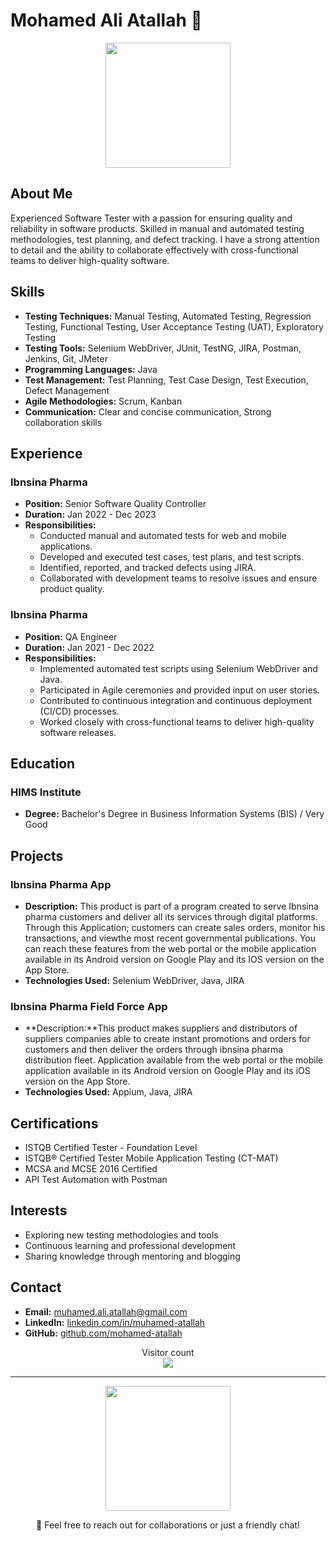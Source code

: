 # Mohamed Ali Atallah 👋

<p align="center">
  <img src="https://media3.giphy.com/media/rhZr8u3cvxe0ksf1ej/200w.gif?cid=6c09b952amijocbgwkdj1or8y4enewmm1idug14qm07e2wgy&ep=v1_gifs_search&rid=200w.gif&ct=g" width="200" />
</p>

## About Me

Experienced Software Tester with a passion for ensuring quality and reliability in software products. Skilled in manual and automated testing methodologies, test planning, and defect tracking. I have a strong attention to detail and the ability to collaborate effectively with cross-functional teams to deliver high-quality software.

## Skills

- **Testing Techniques:** Manual Testing, Automated Testing, Regression Testing, Functional Testing, User Acceptance Testing (UAT), Exploratory Testing
- **Testing Tools:** Selenium WebDriver, JUnit, TestNG, JIRA, Postman, Jenkins, Git, JMeter
- **Programming Languages:** Java
- **Test Management:** Test Planning, Test Case Design, Test Execution, Defect Management
- **Agile Methodologies:** Scrum, Kanban
- **Communication:** Clear and concise communication, Strong collaboration skills

## Experience

### Ibnsina Pharma
- **Position:** Senior Software Quality Controller
- **Duration:** Jan 2022 - Dec 2023
- **Responsibilities:**
  - Conducted manual and automated tests for web and mobile applications.
  - Developed and executed test cases, test plans, and test scripts.
  - Identified, reported, and tracked defects using JIRA.
  - Collaborated with development teams to resolve issues and ensure product quality.

### Ibnsina Pharma
- **Position:** QA Engineer
- **Duration:** Jan 2021 - Dec 2022
- **Responsibilities:**
  - Implemented automated test scripts using Selenium WebDriver and Java.
  - Participated in Agile ceremonies and provided input on user stories.
  - Contributed to continuous integration and continuous deployment (CI/CD) processes.
  - Worked closely with cross-functional teams to deliver high-quality software releases.

## Education

### HIMS Institute
- **Degree:** Bachelor's Degree in Business Information Systems (BIS) / Very Good

## Projects

### Ibnsina Pharma App
- **Description:** This product is part of a program created to serve Ibnsina pharma customers and deliver all its services through
digital platforms. Through this Application; customers can create sales orders, monitor his transactions, and viewthe most recent governmental publications. You can reach these features from the web portal or the mobile
application available in its Android version on Google Play and its IOS version on the App Store.
- **Technologies Used:** Selenium WebDriver, Java, JIRA

### Ibnsina Pharma Field Force App
- **Description:**This product makes suppliers and distributors of suppliers companies able to create instant promotions and orders
for customers and then deliver the orders through ibnsina pharma distribution fleet.
Application available from the web portal or the mobile application available in its Android version on Google Play
and its iOS version on the App Store.
- **Technologies Used:** Appium, Java, JIRA

## Certifications

- ISTQB Certified Tester - Foundation Level
- ISTQB® Certified Tester Mobile Application Testing (CT-MAT)
- MCSA and MCSE 2016 Certified
- API Test Automation with Postman

## Interests

- Exploring new testing methodologies and tools
- Continuous learning and professional development
- Sharing knowledge through mentoring and blogging

## Contact

- **Email:** [muhamed.ali.atallah@gmail.com](mailto:muhamed.ali.atallah@gmail.com)
- **LinkedIn:** [linkedin.com/in/muhamed-atallah](https://linkedin.com/in/muhamed-atallah)
- **GitHub:** [github.com/mohamed-atallah](https://github.com/mohamed-atallah)

<p align="center">
  Visitor count<br>
  <img src="https://profile-counter.glitch.me/mohamed-atallah/count.svg" />
</p>

---

<p align="center">
  <img src="https://media.giphy.com/media/QTfX9Ejfra3ZmNxh6B/giphy.gif" width="200" />
</p>

<p align="center">
  💬 Feel free to reach out for collaborations or just a friendly chat!
</p>
